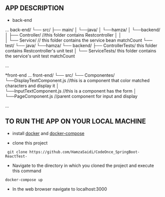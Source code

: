##                                APP DESCRIPTION
* back-end

...
back-end/
    └── src/
        ├── main/
        │   └──java/
        │         └──hamza/
        │              └──backend/
        │                     ├── Controller/    //this folder contains Restcontroller
        │                     │    
        │                     └──  Service/      // this folder contains the service bean matchCount
        └── test/
              └── java/
                    └──hamza/
                         └── backend/
                              ├── ControllerTests/ this folder contains Restcontroller's unit test                      │
                              └── ServiceTests/  this folder contains the service's unit test matchCount


...


*front-end
...
front-end/
     └── src/
         └── Componentes/
                       └──DisplayTextComponent.js   //this is a component that color matched characters and display it
                       │            
                       └──InputTextComponent.js  //this is a component has the form
                       │            
                       └──PageComponent.js    //parent component for input and display


...



##                      TO RUN THE APP ON YOUR LOCAL MACHINE





* install [docker](https://docs.docker.com/installation/) and [docker-compose](https://docs.docker.com/compose/install/)



* clone this project 


```
 git clone https://github.com/HamzaSaidi/CodeOnce_SpringBoot-ReactTest-
```



* Navigate to the directory in which you cloned the project and execute this command
```
docker-compose up
```

* In the web browser navigate to localhost:3000



